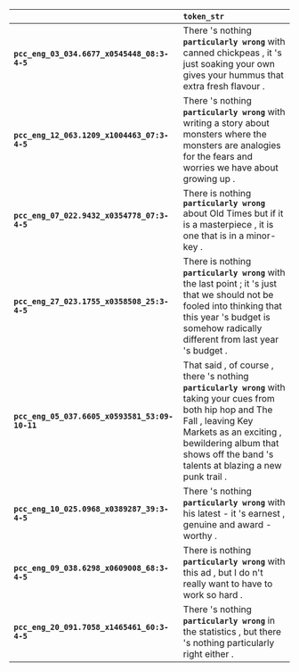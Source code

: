 |                                                | `token_str`                                                                                                                                                                                                                                        |
|:-----------------------------------------------|:---------------------------------------------------------------------------------------------------------------------------------------------------------------------------------------------------------------------------------------------------|
| **`pcc_eng_03_034.6677_x0545448_08:3-4-5`**    | There 's nothing __``particularly wrong``__ with canned chickpeas , it 's just soaking your own gives your hummus that extra fresh flavour .                                                                                                       |
| **`pcc_eng_12_063.1209_x1004463_07:3-4-5`**    | There 's nothing __``particularly wrong``__ with writing a story about monsters where the monsters are analogies for the fears and worries we have about growing up .                                                                              |
| **`pcc_eng_07_022.9432_x0354778_07:3-4-5`**    | There is nothing __``particularly wrong``__ about Old Times but if it is a masterpiece , it is one that is in a minor-key .                                                                                                                        |
| **`pcc_eng_27_023.1755_x0358508_25:3-4-5`**    | There is nothing __``particularly wrong``__ with the last point ; it 's just that we should not be fooled into thinking that this year 's budget is somehow radically different from last year 's budget .                                         |
| **`pcc_eng_05_037.6605_x0593581_53:09-10-11`** | That said , of course , there 's nothing __``particularly wrong``__ with taking your cues from both hip hop and The Fall , leaving Key Markets as an exciting , bewildering album that shows off the band 's talents at blazing a new punk trail . |
| **`pcc_eng_10_025.0968_x0389287_39:3-4-5`**    | There 's nothing __``particularly wrong``__ with his latest - it 's earnest , genuine and award -worthy .                                                                                                                                          |
| **`pcc_eng_09_038.6298_x0609008_68:3-4-5`**    | There is nothing __``particularly wrong``__ with this ad , but I do n't really want to have to work so hard .                                                                                                                                      |
| **`pcc_eng_20_091.7058_x1465461_60:3-4-5`**    | There 's nothing __``particularly wrong``__ in the statistics , but there 's nothing particularly right either .                                                                                                                                   |